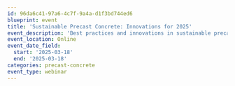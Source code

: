 ```yaml
---
id: 96da6c41-97a6-4c7f-9a4a-d1f3bd744ed6
blueprint: event
title: 'Sustainable Precast Concrete: Innovations for 2025'
event_description: 'Best practices and innovations in sustainable precast concrete manufacturing'
event_location: Online
event_date_field:
  start: '2025-03-18'
  end: '2025-03-18'
categories: precast-concrete
event_type: webinar
---
```

